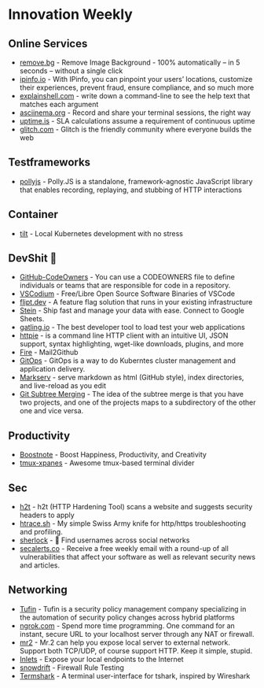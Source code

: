 # Innovation Weekly

## Online Services

- [remove.bg](https://remove.bg) - Remove Image Background - 100% automatically – in 5 seconds – without a single click
- [ipinfo.io](https://ipinfo.io) - With IPinfo, you can pinpoint your users’ locations, customize their experiences, prevent fraud, ensure compliance, and so much more
- [explainshell.com](https://explainshell.com) - write down a command-line to see the help text that matches each argument
- [asciinema.org](https://asciinema.org) - Record and share your terminal sessions, the right way
- [uptime.is](https://uptime.is/) - SLA calculations assume a requirement of continuous uptime
- [glitch.com](https://glitch.com) - Glitch is the friendly community where everyone builds the web

## Testframeworks

- [pollyjs](https://github.com/Netflix/pollyjs) - Polly.JS is a standalone, framework-agnostic JavaScript library that enables recording, replaying, and stubbing of HTTP interactions

## Container

- [tilt](https://github.com/windmilleng/tilt) - Local Kubernetes development with no stress

## DevShit 💩

- [GitHub-CodeOwners](https://help.github.com/en/articles/about-code-owners) - You can use a CODEOWNERS file to define individuals or teams that are responsible for code in a repository.
- [VSCodium](https://vscodium.com/) - Free/Libre Open Source Software Binaries of VSCode
- [flipt.dev](https://flipt.dev) - A feature flag solution that runs in your existing infrastructure
- [Stein](https://github.com/SteinHQ/Stein) - Ship fast and manage your data with ease. Connect to Google Sheets.
- [gatling.io](https://gatling.io/) - The best developer tool to load test your web applications
- [httpie](https://httpie.org/) - is a command line HTTP client with an intuitive UI, JSON support, syntax highlighting, wget-like downloads, plugins, and more
- [Fire](https://fire.fundersclub.com/#SetUp) - Mail2Github
- [GitOps](https://www.weave.works/technologies/gitops) - GitOps is a way to do Kuberntes cluster management and application delivery.
- [Markserv](https://github.com/markserv/markserv) - serve markdown as html (GitHub style), index directories, and live-reload as you edit
- [Git Subtree Merging](https://git-scm.com/book/de/v1/Git-Tools-Subtree-Merging) - The idea of the subtree merge is that you have two projects, and one of the projects maps to a subdirectory of the other one and vice versa.

## Productivity

- [Boostnote](https://Boostnote.io) - Boost Happiness, Productivity, and Creativity
- [tmux-xpanes](https://github.com/greymd/tmux-xpanes) - Awesome tmux-based terminal divider

## Sec

- [h2t](https://github.com/gildasio/h2t) - h2t (HTTP Hardening Tool) scans a website and suggests security headers to apply
- [htrace.sh](https://github.com/trimstray/htrace.sh) - My simple Swiss Army knife for http/https troubleshooting and profiling.
- [sherlock](https://github.com/sherlock-project/sherlock) - 🔎 Find usernames across social networks
- [secalerts.co](https://secalerts.co) - Receive a free weekly email with a round-up of all vulnerabilities that affect your software as well as relevant security news and articles.

## Networking

- [Tufin](https://www.tufin.com/) - Tufin is a security policy management company specializing in the automation of security policy changes across hybrid platforms
- [ngrok.com](https://ngrok.com) - Spend more time programming. One command for an instant, secure URL to your localhost server through any NAT or firewall.
- [mr2](https://github.com/txthinking/mr2/) - Mr.2 can help you expose local server to external network. Support both TCP/UDP, of course support HTTP. Keep it simple, stupid.
- [Inlets](https://github.com/alexellis/inlets) - Expose your local endpoints to the Internet
- [snowdrift](https://github.com/steinbrueckri/snowdrift) - Firewall Rule Testing
- [Termshark](https://github.com/gcla/termshark) - A terminal user-interface for tshark, inspired by Wireshark